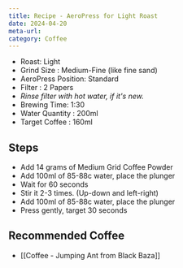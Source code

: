```yaml
---
title: Recipe - AeroPress for Light Roast
date: 2024-04-20
meta-url: 
category: Coffee
---
```

- Roast: Light
- Grind Size : Medium-Fine (like fine sand)
- AeroPress Position: Standard 
- Filter : 2 Papers
- *Rinse filter with hot water, if it's new.* 
- Brewing Time: 1:30
- Water Quantity : 200ml
- Target Coffee : 160ml

## Steps 
- Add 14 grams of Medium Grid Coffee Powder
- Add 100ml of 85-88c water, place the plunger
- Wait for 60 seconds
- Stir it 2-3 times. (Up-down and left-right)
- Add 100ml of 85-88c water, place the plunger
- Press gently, target 30 seconds

## Recommended Coffee
- [[Coffee - Jumping Ant from Black Baza]]


